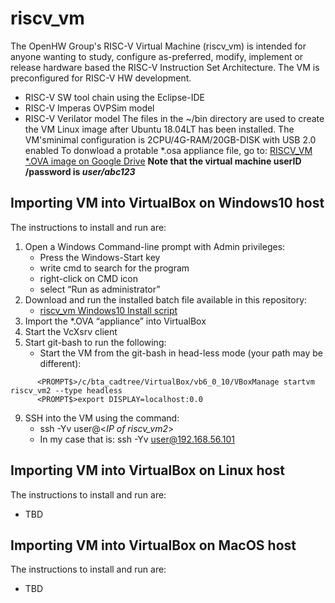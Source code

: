 # riscv_vm
The OpenHW Group's RISC-V Virtual Machine (riscv_vm) is intended for anyone wanting to study, configure as-preferred, modify, implement or release hardware based the RISC-V Instruction Set Architecture. The VM is preconfigured for RISC-V HW development.
   * RISC-V SW tool chain using the Eclipse-IDE
   * RISC-V Imperas OVPSim model
   * RISC-V Verilator model
The files in the ~/bin directory are used to create the VM Linux image after Ubuntu 18.04LT has been installed. The VM'sminimal configuration is 2CPU/4G-RAM/20GB-DISK with USB 2.0 enabled
To donwload a protable *.osa appliance file, go to: [RISCV_VM *.OVA image on Google Drive](https://drive.google.com/drive/folders/18njYttFpczl-CrHkZ7HQ-lLf-w2fBcL9)
**Note that the virtual machine userID /password is _user/abc123_**
 
## Importing VM into VirtualBox on Windows10 host
The instructions to install and run are:
1. Open a Windows Command-line prompt with Admin privileges:
   * Press the Windows-Start key
   * write cmd to search for the program
   * right-click on CMD icon
   * select “Run as administrator”
2. Download and run the installed batch file available in this repository: 
   - [riscv_vm Windows10 Install script](https://github.com/openhwgroup/riscv_vm/blob/master/riscv_vm_win10_install.bat)
6. Import the *.OVA “appliance” into VirtualBox
7. Start the VcXsrv client
8. Start git-bash to run the following:
   - Start the VM from the git-bash in head-less mode (your path may be different):
  ```
        <PROMPT$>/c/bta_cadtree/VirtualBox/vb6_0_10/VBoxManage startvm riscv_vm2 --type headless
        <PROMPT$>export DISPLAY=localhost:0.0
  ```
9. SSH into the VM using the command:
   - ssh -Yv user@<_IP of riscv_vm2_>
   - In my case that is: ssh -Yv user@192.168.56.101

## Importing VM into VirtualBox on Linux host
The instructions to install and run are:
   * TBD
 
## Importing VM into VirtualBox on MacOS host
The instructions to install and run are:
   * TBD
